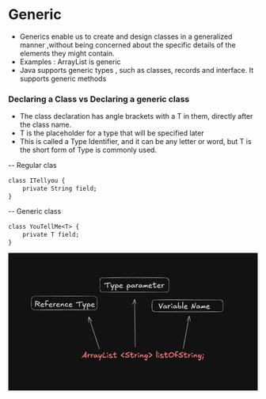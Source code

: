 # Generic
- Generics enable us to create and design classes in a generalized manner ,without being concerned about the specific details of 
the elements they might contain.
- Examples : ArrayList is generic
- Java supports generic types , such as classes, records and interface. It supports generic methods 


### Declaring a Class vs Declaring a generic class

- The class declaration  has angle brackets with a T in them, directly after the class name.
- T is the placeholder for a type that will be specified later
- This is called a Type Identifier, and it can be any letter or word, but T is the short form of Type is commonly used.

-- Regular clas 

    class ITellyou {
        private String field;
    }

-- Generic class

    class YouTellMe<T> {
        private T field;
    }

![img.png](img.png)